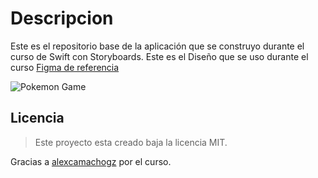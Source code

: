# Descripcion

Este es el repositorio base de la aplicación que se construyo durante el curso de Swift con Storyboards.
Este es el Diseño que se uso durante el curso [Figma de referencia](https://www.figma.com/file/GvarU7mYsWZ7VjJH07wDpO/Who-is-that-pokemon?node-id=0%3A1)

![Pokemon Game](https://i.imgur.com/Rdll2KU.png)

## Licencia
> Este proyecto esta creado baja la licencia MIT.

Gracias a [alexcamachogz](https://twitter.com/alexcamachogz) por el curso.
